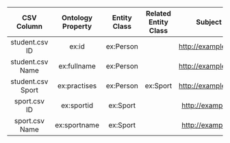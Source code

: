 | CSV Column | Ontology Property | Entity Class | Related Entity Class | Subject Generation | Join Condition |
|:----------:|:-----------------:|:------------:|:--------------------:|:----------:|:--------:|
| student.csv ID | ex:id | ex:Person || http://example.org/person/{ID} | | 
| student.csv Name | ex:fullname | ex:Person || http://example.org/person/{ID} | |
| student.csv Sport | ex:practises | ex:Person | ex:Sport | http://example.org/person/{ID} |student.Sport==sport.ID|
| sport.csv ID | ex:sportid | ex:Sport || http://example.org/sport/{ID} | |
| sport.csv Name | ex:sportname | ex:Sport || http://example.org/sport/{ID} | |